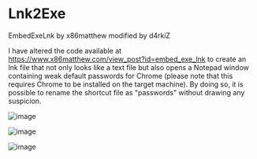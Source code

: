 # Lnk2Exe
EmbedExeLnk by x86matthew modified by d4rkiZ


I have altered the code available at https://www.x86matthew.com/view_post?id=embed_exe_lnk to create an lnk file that not only looks like a text file but also opens a Notepad window containing weak default passwords for Chrome (please note that this requires Chrome to be installed on the target machine). By doing so, it is possible to rename the shortcut file as "passwords" without drawing any suspicion.

![image](https://user-images.githubusercontent.com/97190263/233455112-836dfe4b-50f3-4a34-a78d-92143d3873d8.png)



![image](https://user-images.githubusercontent.com/97190263/233454190-9842fbf5-14b2-4ca4-99d6-908ca4bdf510.png)

![image](https://user-images.githubusercontent.com/97190263/233454254-55daf839-2621-43b9-9b51-4ce81d047f95.png)

